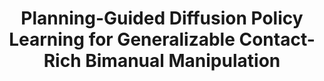 ---
layout: post
title:  "Planning-Guided Diffusion Policy Learning for Generalizable Contact-Rich Bimanual Manipulation"
image: /images/glide.png
categories: research
authors: "<strong>Xuanlin Li</strong>, Tong Zhao, Xinghao Zhu, Jiuguang Wang, Tao Pang, Kuan Fang"
venue: Preprint
<!-- paper:  -->
website: https://glide-manip.github.io/
<!-- code:  -->
---